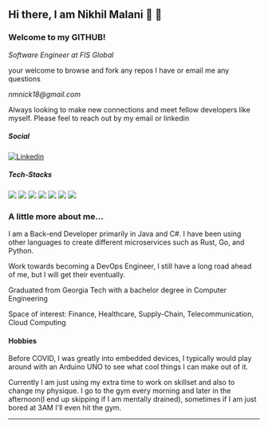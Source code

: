 ## Hi there, I am Nikhil Malani 👋 🤖
### Welcome to my GITHUB!

<p><em>Software Engineer at FIS Global</em></p>
<p>your welcome to browse and fork any repos I have or email me any questions</p>
<p><em>nmnick18@gmail.com</em></p>

Always looking to make new connections and meet fellow developers like myself. Please feel to reach out by my email or linkedin



##### Social

[![Linkedin](https://img.shields.io/badge/LinkedIn-0077B5?style=for-the-badge&logo=linkedin&logoColor=white)](https://www.linkedin.com/in/nikhil-m-6114a9126/)

##### Tech-Stacks

![](https://img.shields.io/badge/C%23-239120?style=for-the-badge&logo=c-sharp&logoColor=white) ![](https://img.shields.io/badge/JavaScript-F7DF1E?style=for-the-badge&logo=javascript&logoColor=black) ![](https://img.shields.io/badge/Python-14354C?style=for-the-badge&logo=python&logoColor=white) ![](https://img.shields.io/badge/C%2B%2B-00599C?style=for-the-badge&logo=c%2B%2B&logoColor=white) ![](https://img.shields.io/badge/Rust-000000?style=for-the-badge&logo=rust&logoColor=white) ![](https://img.shields.io/badge/PostgreSQL-316192?style=for-the-badge&logo=postgresql&logoColor=white) ![](https://img.shields.io/badge/.NET-5C2D91?style=for-the-badge&logo=.net&logoColor=white)


### A little more about me... 

I am a Back-end Developer primarily in Java and C#. I have been using other languages to create different microservices such as Rust, Go, and Python.

Work towards becoming a DevOps Engineer, I still have a long road ahead of me, but I will get their eventually.

Graduated from Georgia Tech with a bachelor degree in Computer Engineering

Space of interest: Finance, Healthcare, Supply-Chain, Telecommunication, Cloud Computing

#### Hobbies

Before COVID, I was greatly into embedded devices, I typically would play around with an Arduino UNO to see what cool things I can make out of it.

Currently I am just using my extra time to work on skillset and also to change my physique. I go to the gym every morning and later in the afternoon(I end up skipping if I am mentally drained), sometimes if I am just bored at 3AM I'll even hit the gym.


---
